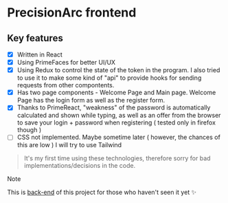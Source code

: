 # PrecisionArc frontend

## Key features
- [x] Written in React
- [x] Using PrimeFaces for better UI/UX
- [x] Using Redux to control the state of the token in the program. I also tried to use it to make some kind of "api" to provide hooks for sending requests from other compontents.
- [x] Has two page components - Welcome Page and Main page. Welcome Page has the login form as well as the register form. 
- [x] Thanks to PrimeReact, "weakness" of the password is automatically calculated and shown while typing, as well as an offer from the browser to save your login + password when registering ( tested only in firefox though )
- [ ] CSS not implemented. Maybe sometime later ( however, the chances of this are low ) I will try to use Tailwind

> It's my first time using these technologies, therefore sorry for bad implementations/decisions in the code.

> [!NOTE]
> This is [back-end](https://github.com/fefumo/PrecisionArc-backend) of this project for those who haven't seen it yet :sparkles:
